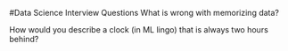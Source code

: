 #Data Science Interview Questions
What is wrong with memorizing data?

How would you describe a clock (in ML lingo) that is always two hours behind?